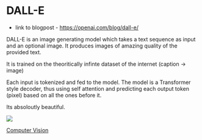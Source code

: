 # DALL-E
* link to blogpost - https://openai.com/blog/dall-e/

DALL-E is an image generating model which takes a text sequence as input and an optional image. 
It produces images of amazing quality of the provided text.

It is trained on the theoritically infinte dataset of the internet (caption -> image)

Each input is tokenized and fed to the model. The model is a Transformer style decoder, thus using self attention and predicting each output token (pixel) based on all the ones before it.

Its absoloutly beautiful.

![](Pasted%20image%2020210111194102.png)

[Computer Vision](Computer%20Vision.md)